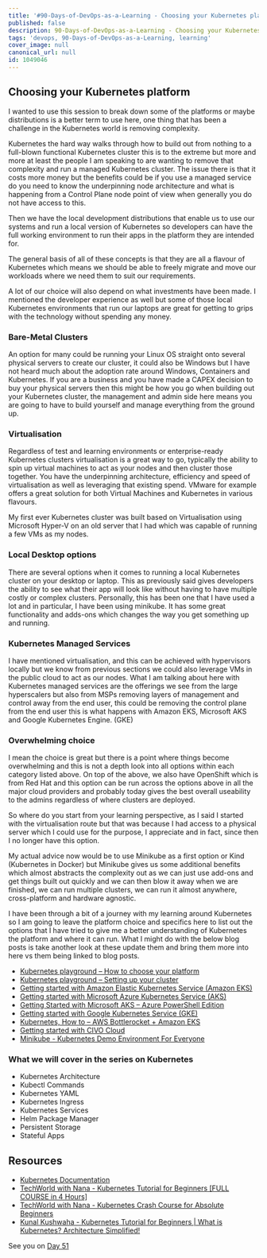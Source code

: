 ```yaml
---
title: '#90-Days-of-DevOps-as-a-Learning - Choosing your Kubernetes platform - Day 50'
published: false
description: 90-Days-of-DevOps-as-a-Learning - Choosing your Kubernetes platform
tags: 'devops, 90-Days-of-DevOps-as-a-Learning, learning'
cover_image: null
canonical_url: null
id: 1049046
---
```

## Choosing your Kubernetes platform 

I wanted to use this session to break down some of the platforms or maybe distributions is a better term to use here, one thing that has been a challenge in the Kubernetes world is removing complexity. 

Kubernetes the hard way walks through how to build out from nothing to a full-blown functional Kubernetes cluster this is to the extreme but more and more at least the people I am speaking to are wanting to remove that complexity and run a managed Kubernetes cluster. The issue there is that it costs more money but the benefits could be if you use a managed service do you need to know the underpinning node architecture and what is happening from a Control Plane node point of view when generally you do not have access to this. 

Then we have the local development distributions that enable us to use our systems and run a local version of Kubernetes so developers can have the full working environment to run their apps in the platform they are intended for. 

The general basis of all of these concepts is that they are all a flavour of Kubernetes which means we should be able to freely migrate and move our workloads where we need them to suit our requirements. 

A lot of our choice will also depend on what investments have been made. I mentioned the developer experience as well but some of those local Kubernetes environments that run our laptops are great for getting to grips with the technology without spending any money. 

### Bare-Metal Clusters 

An option for many could be running your Linux OS straight onto several physical servers to create our cluster, it could also be Windows but I have not heard much about the adoption rate around Windows, Containers and Kubernetes. If you are a business and you have made a CAPEX decision to buy your physical servers then this might be how you go when building out your Kubernetes cluster, the management and admin side here means you are going to have to build yourself and manage everything from the ground up. 

### Virtualisation 

Regardless of test and learning environments or enterprise-ready Kubernetes clusters virtualisation is a great way to go, typically the ability to spin up virtual machines to act as your nodes and then cluster those together. You have the underpinning architecture, efficiency and speed of virtualisation as well as leveraging that existing spend. VMware for example offers a great solution for both Virtual Machines and Kubernetes in various flavours. 

My first ever Kubernetes cluster was built based on Virtualisation using Microsoft Hyper-V on an old server that I had which was capable of running a few VMs as my nodes. 

### Local Desktop options 

There are several options when it comes to running a local Kubernetes cluster on your desktop or laptop. This as previously said gives developers the ability to see what their app will look like without having to have multiple costly or complex clusters. Personally, this has been one that I have used a lot and in particular, I have been using minikube. It has some great functionality and adds-ons which changes the way you get something up and running. 

### Kubernetes Managed Services 
I have mentioned virtualisation, and this can be achieved with hypervisors locally but we know from previous sections we could also leverage VMs in the public cloud to act as our nodes. What I am talking about here with Kubernetes managed services are the offerings we see from the large hyperscalers but also from MSPs removing layers of management and control away from the end user, this could be removing the control plane from the end user this is what happens with Amazon EKS, Microsoft AKS and Google Kubernetes Engine. (GKE)

### Overwhelming choice  

I mean the choice is great but there is a point where things become overwhelming and this is not a depth look into all options within each category listed above. On top of the above, we also have OpenShift which is from Red Hat and this option can be run across the options above in all the major cloud providers and probably today gives the best overall useability to the admins regardless of where clusters are deployed. 

So where do you start from your learning perspective, as I said I started with the virtualisation route but that was because I had access to a physical server which I could use for the purpose, I appreciate and in fact, since then I no longer have this option. 

My actual advice now would be to use Minikube as a first option or Kind (Kubernetes in Docker) but Minikube gives us some additional benefits which almost abstracts the complexity out as we can just use add-ons and get things built out quickly and we can then blow it away when we are finished, we can run multiple clusters, we can run it almost anywhere, cross-platform and hardware agnostic. 

I have been through a bit of a journey with my learning around Kubernetes so I am going to leave the platform choice and specifics here to list out the options that I have tried to give me a better understanding of Kubernetes the platform and where it can run. What I might do with the below blog posts is take another look at these update them and bring them more into here vs them being linked to blog posts. 

- [Kubernetes playground – How to choose your platform](https://vzilla.co.uk/vzilla-blog/building-the-home-lab-kubernetes-playground-part-1)
- [Kubernetes playground – Setting up your cluster](https://vzilla.co.uk/vzilla-blog/building-the-home-lab-kubernetes-playground-part-2)
- [Getting started with Amazon Elastic Kubernetes Service (Amazon EKS)](https://vzilla.co.uk/vzilla-blog/getting-started-with-amazon-elastic-kubernetes-service-amazon-eks)
- [Getting started with Microsoft Azure Kubernetes Service (AKS)](https://vzilla.co.uk/vzilla-blog/getting-started-with-microsoft-azure-kubernetes-service-aks)
- [Getting Started with Microsoft AKS – Azure PowerShell Edition](https://vzilla.co.uk/vzilla-blog/getting-started-with-microsoft-aks-azure-powershell-edition)
- [Getting started with Google Kubernetes Service (GKE)](https://vzilla.co.uk/vzilla-blog/getting-started-with-google-kubernetes-service-gke)
- [Kubernetes, How to – AWS Bottlerocket + Amazon EKS](https://vzilla.co.uk/vzilla-blog/kubernetes-how-to-aws-bottlerocket-amazon-eks)
- [Getting started with CIVO Cloud](https://vzilla.co.uk/vzilla-blog/getting-started-with-civo-cloud)
- [Minikube - Kubernetes Demo Environment For Everyone](https://vzilla.co.uk/vzilla-blog/project_pace-kasten-k10-demo-environment-for-everyone)

### What we will cover in the series on Kubernetes 

- Kubernetes Architecture 
- Kubectl Commands 
- Kubernetes YAML 
- Kubernetes Ingress 
- Kubernetes Services
- Helm Package Manager 
- Persistent Storage 
- Stateful Apps 

## Resources 

- [Kubernetes Documentation](https://kubernetes.io/docs/home/)
- [TechWorld with Nana - Kubernetes Tutorial for Beginners [FULL COURSE in 4 Hours]](https://www.youtube.com/watch?v=X48VuDVv0do)
- [TechWorld with Nana - Kubernetes Crash Course for Absolute Beginners](https://www.youtube.com/watch?v=s_o8dwzRlu4)
- [Kunal Kushwaha - Kubernetes Tutorial for Beginners | What is Kubernetes? Architecture Simplified!](https://www.youtube.com/watch?v=KVBON1lA9N8)

See you on [Day 51](day51.md) 
